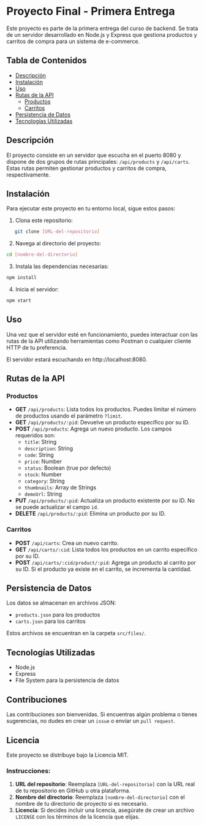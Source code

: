 # Proyecto Final - Primera Entrega

Este proyecto es parte de la primera entrega del curso de backend. Se trata de un servidor desarrollado en Node.js y Express que gestiona productos y carritos de compra para un sistema de e-commerce.

## Tabla de Contenidos

- [Descripción](#descripción)
- [Instalación](#instalación)
- [Uso](#uso)
- [Rutas de la API](#rutas-de-la-api)
  - [Productos](#productos)
  - [Carritos](#carritos)
- [Persistencia de Datos](#persistencia-de-datos)
- [Tecnologías Utilizadas](#tecnologías-utilizadas)

## Descripción

El proyecto consiste en un servidor que escucha en el puerto 8080 y dispone de dos grupos de rutas principales: `/api/products` y `/api/carts`. Estas rutas permiten gestionar productos y carritos de compra, respectivamente.

## Instalación

Para ejecutar este proyecto en tu entorno local, sigue estos pasos:

1. Clona este repositorio:
```bash
   git clone [URL-del-repositorio]
```
   
2. Navega al directorio del proyecto:
```bash
cd [nombre-del-directorio]
```

3. Instala las dependencias necesarias:
```bash
npm install
```

4. Inicia el servidor:
```bash
npm start
```

## Uso

Una vez que el servidor esté en funcionamiento, puedes interactuar con las rutas de la API utilizando herramientas como Postman o cualquier cliente HTTP de tu preferencia.

El servidor estará escuchando en http://localhost:8080.

## Rutas de la API

### Productos

- **GET** `/api/products`: Lista todos los productos. Puedes limitar el número de productos usando el parámetro `?limit`.
- **GET** `/api/products/:pid`: Devuelve un producto específico por su ID.
- **POST** `/api/products`: Agrega un nuevo producto. Los campos requeridos son:
  - `title`: String
  - `description`: String
  - `code`: String
  - `price`: Number
  - `status`: Boolean (true por defecto)
  - `stock`: Number
  - `category`: String
  - `thumbnails`: Array de Strings
  - `demoUrl`: String
- **PUT** `/api/products/:pid`: Actualiza un producto existente por su ID. No se puede actualizar el campo `id`.
- **DELETE** `/api/products/:pid`: Elimina un producto por su ID.

### Carritos

- **POST** `/api/carts`: Crea un nuevo carrito.
- **GET** `/api/carts/:cid`: Lista todos los productos en un carrito específico por su ID.
- **POST** `/api/carts/:cid/product/:pid`: Agrega un producto al carrito por su ID. Si el producto ya existe en el carrito, se incrementa la cantidad.

## Persistencia de Datos

Los datos se almacenan en archivos JSON:

- `products.json` para los productos
- `carts.json` para los carritos

Estos archivos se encuentran en la carpeta `src/files/`.

## Tecnologías Utilizadas

- Node.js
- Express
- File System para la persistencia de datos

## Contribuciones

Las contribuciones son bienvenidas. Si encuentras algún problema o tienes sugerencias, no dudes en crear un `issue` o enviar un `pull request`.


## Licencia

Este proyecto se distribuye bajo la Licencia MIT.


### Instrucciones:

1. **URL del repositorio**: Reemplaza `[URL-del-repositorio]` con la URL real de tu repositorio en GitHub u otra plataforma.
2. **Nombre del directorio**: Reemplaza `[nombre-del-directorio]` con el nombre de tu directorio de proyecto si es necesario.
3. **Licencia**: Si decides incluir una licencia, asegúrate de crear un archivo `LICENSE` con los términos de la licencia que elijas.
